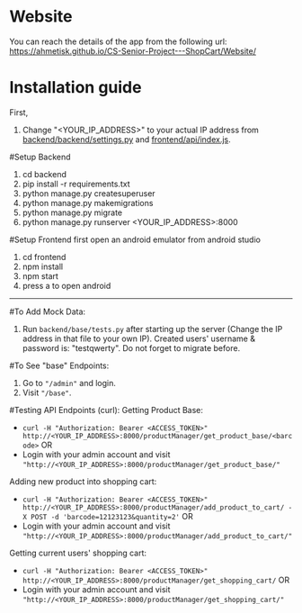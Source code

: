 # Website
You can reach the details of the app from the following url:
https://ahmetisk.github.io/CS-Senior-Project---ShopCart/Website/

# Installation guide

First,
1. Change "<YOUR_IP_ADDRESS>" to your actual IP address from [backend/backend/settings.py](backend/backend/settings.py) and [frontend/api/index.js](frontend/api/index.js).

#Setup Backend
1. cd backend
2. pip install -r requirements.txt
3. python manage.py createsuperuser
4. python manage.py makemigrations
5. python manage.py migrate
6. python manage.py runserver <YOUR_IP_ADDRESS>:8000

#Setup Frontend
first open an android emulator from android studio
1. cd frontend
2. npm install
3. npm start
4. press a to open android


-----------

#To Add Mock Data:
1. Run `backend/base/tests.py` after starting up the server (Change the IP address in that file to your own IP). Created users' username & password is: "testqwerty". Do not forget to migrate before.

#To See "base" Endpoints:
1. Go to `"/admin"` and login.
2. Visit `"/base"`.

#Testing API Endpoints (curl):
Getting Product Base:
* `curl -H "Authorization: Bearer <ACCESS_TOKEN>" http://<YOUR_IP_ADDRESS>:8000/productManager/get_product_base/<barcode>`
OR
* Login with your admin account and visit `"http://<YOUR_IP_ADDRESS>:8000/productManager/get_product_base/"`

Adding new product into shopping cart:
* `curl -H "Authorization: Bearer <ACCESS_TOKEN>" http://<YOUR_IP_ADDRESS>:8000/productManager/add_product_to_cart/ -X POST -d 'barcode=12123123&quantity=2'`
OR
* Login with your admin account and visit `"http://<YOUR_IP_ADDRESS>:8000/productManager/add_product_to_cart/"`

Getting current users' shopping cart:
* `curl -H "Authorization: Bearer <ACCESS_TOKEN>" http://<YOUR_IP_ADDRESS>:8000/productManager/get_shopping_cart/`
OR
* Login with your admin account and visit `"http://<YOUR_IP_ADDRESS>:8000/productManager/get_shopping_cart/"`